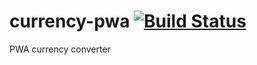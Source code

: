 # currency-pwa [![Build Status](https://travis-ci.org/IRus/currency-pwa.svg?branch=master)](https://travis-ci.org/IRus/currency-pwa)
PWA currency converter

